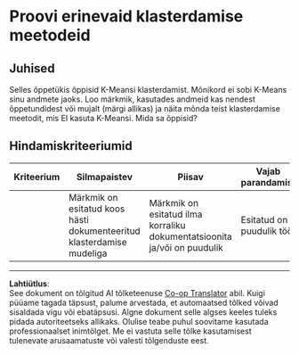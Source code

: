 <!--
CO_OP_TRANSLATOR_METADATA:
{
  "original_hash": "b8e17eff34ad1680eba2a5d3cf9ffc41",
  "translation_date": "2025-10-11T12:08:33+00:00",
  "source_file": "5-Clustering/2-K-Means/assignment.md",
  "language_code": "et"
}
-->
# Proovi erinevaid klasterdamise meetodeid

## Juhised

Selles õppetükis õppisid K-Meansi klasterdamist. Mõnikord ei sobi K-Means sinu andmete jaoks. Loo märkmik, kasutades andmeid kas nendest õppetundidest või mujalt (märgi allikas) ja näita mõnda teist klasterdamise meetodit, mis EI kasuta K-Meansi. Mida sa õppisid?

## Hindamiskriteeriumid

| Kriteerium | Silmapaistev                                                    | Piisav                                                              | Vajab parandamist            |
| ---------- | --------------------------------------------------------------- | ------------------------------------------------------------------- | ---------------------------- |
|            | Märkmik on esitatud koos hästi dokumenteeritud klasterdamise mudeliga | Märkmik on esitatud ilma korraliku dokumentatsioonita ja/või on puudulik | Esitatud on puudulik töö    |

---

**Lahtiütlus**:  
See dokument on tõlgitud AI tõlketeenuse [Co-op Translator](https://github.com/Azure/co-op-translator) abil. Kuigi püüame tagada täpsust, palume arvestada, et automaatsed tõlked võivad sisaldada vigu või ebatäpsusi. Algne dokument selle algses keeles tuleks pidada autoriteetseks allikaks. Olulise teabe puhul soovitame kasutada professionaalset inimtõlget. Me ei vastuta selle tõlke kasutamisest tulenevate arusaamatuste või valesti tõlgenduste eest.
